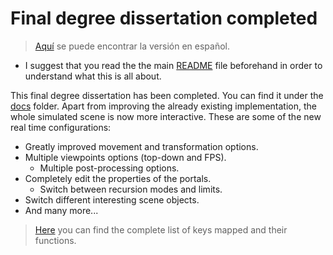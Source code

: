 # Final degree dissertation completed
> [Aquí](https://github.com/dimateos/TFG_Portals/blob/master/ReleaseNotes/1-DissertationCompleted-ES.md) se puede encontrar la versión en español.

* I suggest that you read the the main [README](https://github.com/dimateos/TFG_Portals/blob/master/README.md) file beforehand in order to understand what this is all about.

This final degree dissertation has been completed. You can find it under the [docs](https://github.com/dimateos/TFG_Portals/tree/master/Docs) folder. Apart from improving the already existing implementation, the whole simulated scene is now more interactive. These are some of the new real time configurations:

* Greatly improved movement and transformation options.
* Multiple viewpoints options (top-down and FPS).
	* Multiple post-processing options.
* Completely edit the properties of the portals.
	* Switch between recursion modes and limits.
* Switch different interesting scene objects.
* And many more...

> [Here](https://github.com/dimateos/TFG_Portals/blob/master/Docs/EN%20-%20keyMapping.md) you can find the complete list of keys mapped and their functions.
